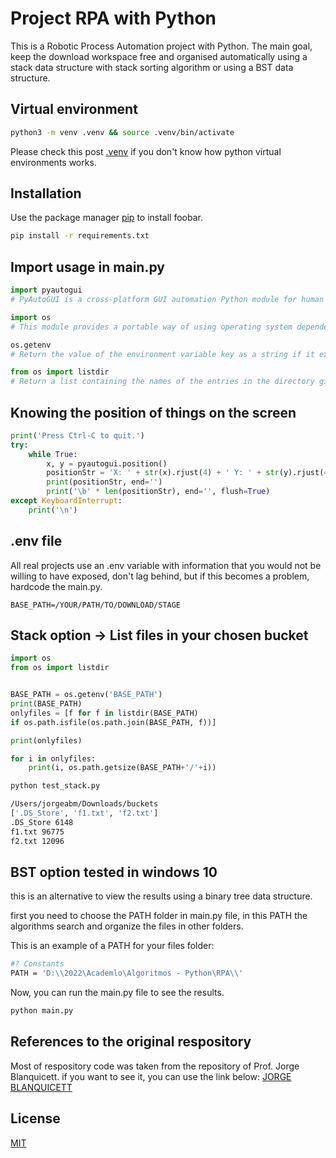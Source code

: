 # Project RPA with Python

This is a Robotic Process Automation project with Python. The main goal, keep the download workspace free and organised automatically using a stack data structure with stack sorting algorithm or using a BST data structure.

## Virtual environment

```bash
python3 -m venv .venv && source .venv/bin/activate
```

Please check this post [.venv](https://www.linkedin.com/pulse/python-venv-qu%25C3%25A9-son-para-sirven-jorge-armando-blanquicett-matos/?trackingId=9MTYA26VFBImOjkwaXsSag%3D%3D) 
 if you don't know how python virtual environments works. 
## Installation

Use the package manager [pip](https://pip.pypa.io/en/stable/) to install foobar.

```bash
pip install -r requirements.txt
```

## Import usage in main.py

```python
import pyautogui
# PyAutoGUI is a cross-platform GUI automation Python module for human beings. Used to programmatically control the mouse & keyboard.

import os
# This module provides a portable way of using operating system dependent functionality

os.getenv
# Return the value of the environment variable key as a string if it exists, or default if it doesn’t.

from os import listdir
# Return a list containing the names of the entries in the directory given by path. The list is in arbitrary order, and does not include the special entries
```

## Knowing the position of things on the screen

```python
print('Press Ctrl-C to quit.')
try:
    while True:
        x, y = pyautogui.position()
        positionStr = 'X: ' + str(x).rjust(4) + ' Y: ' + str(y).rjust(4)
        print(positionStr, end='')
        print('\b' * len(positionStr), end='', flush=True)
except KeyboardInterrupt:
    print('\n')
```

## .env file
All real projects use an .env variable with information that you would not be willing to have exposed, don't lag behind, but if this becomes a problem, hardcode the main.py.

```env
BASE_PATH=/YOUR/PATH/TO/DOWNLOAD/STAGE
```
## Stack option -> List files in your chosen bucket

```python
import os
from os import listdir


BASE_PATH = os.getenv('BASE_PATH')
print(BASE_PATH)
onlyfiles = [f for f in listdir(BASE_PATH) 
if os.path.isfile(os.path.join(BASE_PATH, f))]

print(onlyfiles)

for i in onlyfiles:
    print(i, os.path.getsize(BASE_PATH+'/'+i))
```

```bash
python test_stack.py
```

```bash
/Users/jorgeabm/Downloads/buckets
['.DS_Store', 'f1.txt', 'f2.txt']
.DS_Store 6148
f1.txt 96775
f2.txt 12096
```

## BST option tested in windows 10

this is an alternative to view the results using a binary tree data structure.

first you need to choose the PATH folder in main.py file, in this PATH the algorithms search and organize the files in other folders.

This is an example of a PATH for your files folder: 
```bash
#? Constants
PATH = 'D:\\2022\Academlo\Algoritmos - Python\RPA\\'
```

Now, you can run the main.py file to see the results.
```bash
python main.py
```
## References to the original respository 
Most of respository code was taken from the repository of Prof. Jorge Blanquicett. if you want to see it, you can use the link below:
[JORGE BLANQUICETT](https://github.com/JBlanquicettAcademlo/python_algorithms)

## License
[MIT](https://choosealicense.com/licenses/mit/)